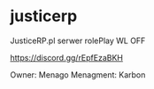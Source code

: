 # justicerp


JusticeRP.pl serwer rolePlay WL OFF 


https://discord.gg/rEpfEzaBKH

Owner: Menago
Menagment: Karbon
